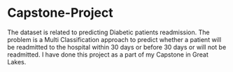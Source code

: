 # Capstone-Project
The dataset is related to predicting Diabetic patients readmission. The problem is a Multi Classification approach to predict whether a patient will be readmitted to the hospital within 30 days or before 30 days or will not be readmitted. I have done this project as a part of my Capstone in Great Lakes.

